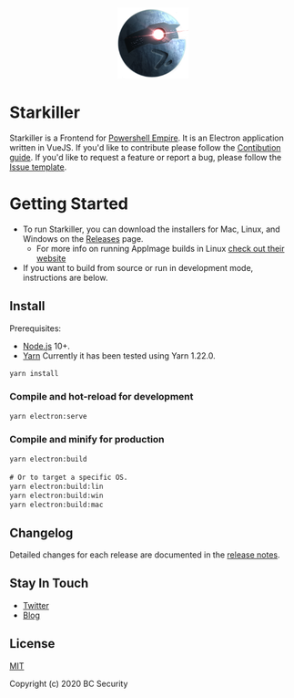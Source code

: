<div align="center"><img width="125" src="src/assets/icon.png"></div>

# Starkiller
Starkiller is a Frontend for [Powershell Empire](https://github.com/BC-SECURITY/Empire/). It is an Electron application written in VueJS. If you'd like to contribute please follow the [Contibution guide](/CONTRIBUTING.md). If you'd like to request a feature or report a bug, please follow the [Issue template](/.github/ISSUE_TEMPLATE.md).

# Getting Started
* To run Starkiller, you can download the installers for Mac, Linux, and Windows on the [Releases](https://github.com/BC-SECURITY/Starkiller/releases) page.
  * For more info on running AppImage builds in Linux [check out their website](https://appimage.org/)
* If you want to build from source or run in development mode, instructions are below.

## Install
Prerequisites:
* [Node.js](http://nodejs.org/) 10+.
* [Yarn](https://classic.yarnpkg.com/en/docs/install)
Currently it has been tested using Yarn 1.22.0.
```
yarn install
```

### Compile and hot-reload for development
```
yarn electron:serve
```

### Compile and minify for production
```
yarn electron:build

# Or to target a specific OS.
yarn electron:build:lin
yarn electron:build:win
yarn electron:build:mac
```

## Changelog

Detailed changes for each release are documented in the [release notes](https://github.com/bc-security/starkiller/releases).

## Stay In Touch

- [Twitter](https://twitter.com/bcsecurity1)
- [Blog](https://bc-security.org/blog)

## License

[MIT](http://opensource.org/licenses/MIT)

Copyright (c) 2020 BC Security